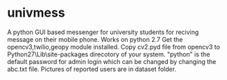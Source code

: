 # univmess
A python GUI based messenger for university students for reciving message on their mobile phone.
Works on python 2.7
Get the opencv3,twilio,geopy module installed.
Copy cv2.pyd file from opencv3 to Python27\Lib\site-packages direcotory of your system.
"python" is the default password for admin login which can be changed by changing the abc.txt file.
Pictures of reported users are in dataset folder.
